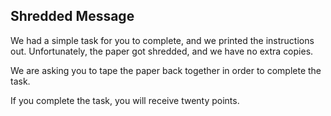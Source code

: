 Shredded Message
---------
We had a simple task for you to complete, and we printed the instructions out. Unfortunately, the paper got shredded, and we have no extra copies.

We are asking you to tape the paper back together in order to complete the task.

If you complete the task, you will receive twenty points.
